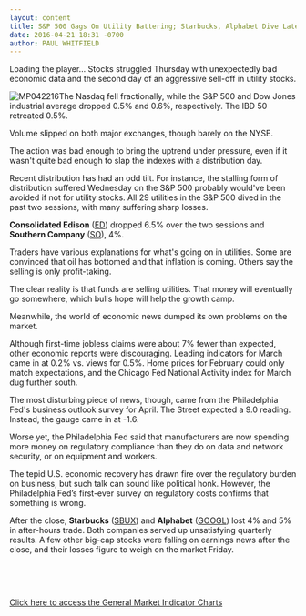 ```yaml
---
layout: content
title: S&P 500 Gags On Utility Battering; Starbucks, Alphabet Dive Late
date: 2016-04-21 18:31 -0700
author: PAUL WHITFIELD
---
```






Loading the player...
Stocks struggled Thursday with unexpectedly bad economic data and the second day of an aggressive sell-off in utility stocks.


![MP042216](https://www.investors.com/wp-content/uploads/2016/04/MP042216-1-136x300.jpg)The Nasdaq fell fractionally, while the S&P 500 and Dow Jones industrial average dropped 0.5% and 0.6%, respectively. The IBD 50 retreated 0.5%.


Volume slipped on both major exchanges, though barely on the NYSE.


The action was bad enough to bring the uptrend under pressure, even if it wasn't quite bad enough to slap the indexes with a distribution day.


Recent distribution has had an odd tilt. For instance, the stalling form of distribution suffered Wednesday on the S&P 500 probably would've been avoided if not for utility stocks. All 29 utilities in the S&P 500 dived in the past two sessions, with many suffering sharp losses.


**Consolidated Edison** ([ED](https://research.investors.com/quote.aspx?symbol=ED)) dropped 6.5% over the two sessions and **Southern Company** ([SO](https://research.investors.com/quote.aspx?symbol=SO)), 4%.


Traders have various explanations for what's going on in utilities. Some are convinced that oil has bottomed and that inflation is coming. Others say the selling is only profit-taking.


The clear reality is that funds are selling utilities. That money will eventually go somewhere, which bulls hope will help the growth camp.


Meanwhile, the world of economic news dumped its own problems on the market.


Although first-time jobless claims were about 7% fewer than expected, other economic reports were discouraging. Leading indicators for March came in at 0.2% vs. views for 0.5%. Home prices for February could only match expectations, and the Chicago Fed National Activity index for March dug further south.


The most disturbing piece of news, though, came from the Philadelphia Fed's business outlook survey for April. The Street expected a 9.0 reading. Instead, the gauge came in at -1.6.


Worse yet, the Philadelphia Fed said that manufacturers are now spending more money on regulatory compliance than they do on data and network security, or on equipment and workers.


The tepid U.S. economic recovery has drawn fire over the regulatory burden on business, but such talk can sound like political honk. However, the Philadelphia Fed’s first-ever survey on regulatory costs confirms that something is wrong.


After the close, **Starbucks** ([SBUX](https://research.investors.com/quote.aspx?symbol=SBUX)) and **Alphabet** ([GOOGL](https://research.investors.com/quote.aspx?symbol=GOOGL)) lost 4% and 5% in after-hours trade. Both companies served up unsatisfying quarterly results. A few other big-cap stocks were falling on earnings news after the close, and their losses figure to weigh on the market Friday.


 


 


[Click here to access the General Market Indicator Charts](https://www.investors.com/wp-content/uploads/2016/04/GMI_042216.pdf)




